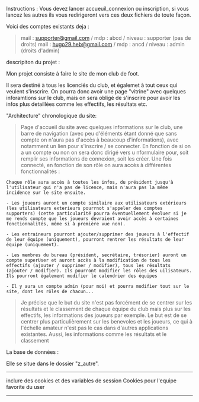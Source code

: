 Instructions : 
Vous devez lancer accueuil_connexion ou inscription, si vous lancez les autres ils vous redirigeront vers ces deux fichiers de toute façon.

Voici des comptes existants deja : 
> mail : supporter@gmail.com / mdp : abcd / niveau : supporter (pas de droits) 
> mail : hugo29.heb@gmail.com / mdp : ancd / niveau : admin (droits d'admin) 

descripiton du projet : 

Mon projet consiste à faire le site de mon club de foot.

Il sera destiné à tous les licenciés du club, et égalemet à tout ceux qui veulent s'inscrire. 
On pourra donc avoir une page "vitrine" avec quelques inforamtions sur le club, mais on sera obligé de s'inscrire pour avoir les infos plus detaillées comme les effectifs, les résultats etc. 

"Architecture" chronologique du site: 
> Page d'accueil du site avec quelques informations sur le club, une barre de navigation (avec peu d'éléments étant donné que sans compte on n'aura pas d'accès à beaucoup d'informations), avec notamment un lien pour s'inscrire / se connecter. 
> En fonction de si on a un compte ou non on sera donc dirigé vers u nformulaire pour, soit remplir ses informations de connexion, soit les créer. 
> Une fois connecté, en fonction de son rôle on aura accès à différentes fonctionnalités : 

    Chaque rôle aura accès à toutes les infos, du président jusqu'à l'utilisateur qui n'a pas de licence, mais n'aura pas la même incidence sur le site ensuite. 
    
    - Les joueurs auront un compte similaire aux utilisateurs extérieurs (les utilisateurs exterieurs pourrnot s'appeler des comptes supporters) (cette particularité pourra éventuellement évoluer si je me rends compte que les joueurs devraient avoir accès à certaines fonctionnalités, même si à première vue non).

    - Les entraineurs pourront ajouter/supprimer des joueurs à l'effectif de leur équipe (uniquement), pourront rentrer les résultats de leur équipe (uniquement). 
    
    - Les membres du bureau (président, secrétaire, trésorier) auront un compte superUser et auront accès à la modification de tous les effectifs (ajouter / supprimer / modifier), tous les résultats (ajouter / modifier). Ils pourront modifier les rôles des uilisateurs. 
    Ils pourront également modifier le calendrier des équipes 

    - Il y aura un compte admin (pour moi) et pourra modifier tout sur le site, dont les rôles de chacun...  

> Je précise que le but du site n'est pas forcément de se centrer sur les résultats et le classement de chaque équipe du club mais plus sur les effectifs, les informations des joueurs par exemple. Le but est de se centrer plus particulièrement sur les benevoles et les joueurs, ce qui à l'échelle amateur n'est pas le cas dans d'autres applications existantes. Aussi, les informations comme les résultats et le classement 

La base de données : 

Elle se situe dans le dossier "z_autre". 


-------------------------

inclure des cookies et des variables de session 
Cookies pour l'equipe favorite du user 

-------------------------
